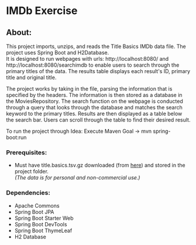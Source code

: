 # IMDb Exercise

## About:
This project imports, unzips, and reads the Title Basics IMDb data file. 
The project uses Spring Boot and H2Database.  
It is designed to run webpages with urls: http://localhost:8080/ and http://localhost:8080/searchimdb
to enable users to search through the primary titles of the data. The results table displays 
each result's ID, primary title and original title.

The project works by taking in the file, parsing the information that is specified 
by the headers. The information is then stored as a database in the MoviesRepository.
The search function on the webpage is conducted through a query that looks through the 
database and matches the search keyword to the primary titles. Results are then displayed as a
table below the search bar. Users can scroll through the table to find their desired result.

To run the project through Idea: Execute Maven Goal -> mvn spring-boot:run

### Prerequisites:
- Must have title.basics.tsv.gz downloaded (from [here](https://datasets.imdbws.com/)) and stored in the project folder.  
_(The data is for personal and non-commercial use.)_

### Dependencies:
- Apache Commons
- Spring Boot JPA
- Spring Boot Starter Web
- Spring Boot DevTools
- Spring Boot ThymeLeaf
- H2 Database
